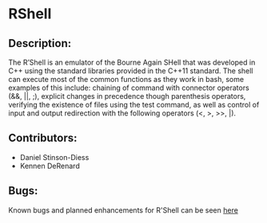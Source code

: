 # RShell

## Description:
The R’Shell is an emulator of the Bourne Again SHell that was developed in C++ using the standard libraries provided in the C++11 standard. The shell can execute most of the common functions as they work in bash, some examples of this include: chaining of command with connector operators (&&, ||, ;), explicit changes in precedence though parenthesis operators, verifying the existence of files using the test command, as well as control of input and output redirection with the following operators (<, >, >>, |). 

## Contributors:
* Daniel Stinson-Diess
* Kennen DeRenard

## Bugs:
Known bugs and planned enhancements for R'Shell can be seen [here](https://github.com/kennen00/rshell/issues)

